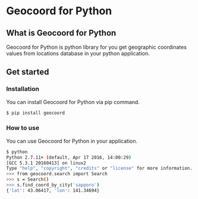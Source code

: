 # Geocoord for Python

## What is Geocoord for Python

Geocoord for Python is python library for you get geographic coordinates values from locations database in your python application.

## Get started

### Installation

You can install Geocoord for Python via pip command.

```bash
$ pip install geocoord
```

### How to use

You can use Geocoord for Python in your application.

```bash
$ python
Python 2.7.11+ (default, Apr 17 2016, 14:00:29) 
[GCC 5.3.1 20160413] on linux2
Type "help", "copyright", "credits" or "license" for more information.
>>> from geocoord.search import Search
>>> s = Search()
>>> s.find_coord_by_city('sapporo')
{'lat': 43.06417, 'lon': 141.34694}
```
